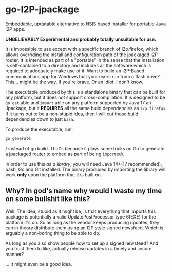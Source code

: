 # go-I2P-jpackage

Embeddable, updatable alternative to NSIS based installer for portable Java I2P apps. 


**UNBELIEVABLY Experimental and probably totally unsuitable for use.**

It is impossible to use except with a specific branch of i2p.firefox, which allows overriding
the install and configuration path of the jpackaged I2P router. It is intended as part of a
"portable" in the sense that the installation is self-contained to a directory and includes
all the software which is required to adequately make use of it. Want to build an I2P-Based
communications app for Windows that your users run from a flash drive? This... might be the
way. If you're brave. Or an idiot. I don't know.

The executable produced by this is a standalone binary that can be built for any platform,
but it does not support cross-compilation. It is designed to be `go get` able and `import`
able on any platform supported by Java 17 an Jpackage, but it **REQUIRES** all the same
build dependencies as `i2p.firefox`. If it turns out to be a non-stupid idea, then I will
cut those build dependencies down to just `bash`.

To produce the executable, run:

```sh
go generate
```
/
instead of go build. That's because it plays some tricks on Go to generate a jpackaged
router to embed as part of being `import`ed/.

In order to use this *as a library*, you will need
Java 14+(17 recommended), bash, Go and Git installed. The binary produced by importing the
library will work **only** upon the platform that it is built on.

## Why? In god's name why would I waste my time on some bullshit like this?

Well. The idea, stupid as it might be, is that everything that imports this package is
potentially a valid UpdatePostProcessor type 6(EXE) for the platform it's on. So as
long as the vendor keeps producing updates, they can in theory distribute them using
an I2P style signed newsfeed. Which is arguably a non-boring thing to be able to do.

As long as you also show people how to set up a signed newsfeed?
And you trust them to like, actually release updates in a timely and secure manner?

... It might even be a good idea.
